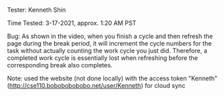 Tester: Kenneth Shin

Time Tested: 3-17-2021, approx. 1:20 AM PST

Bug: As shown in the video, when you finish a cycle and then refresh the page during the break period, it will increment the cycle numbers for the task without actually counting the work cycle you just did. Therefore, a completed work cycle is essentially lost when refreshing before the corresponding break also completes.

Note: used the website (not done locally) with the access token "Kenneth" (http://cse110.bobobobobobo.net/user/Kenneth) for cloud sync
